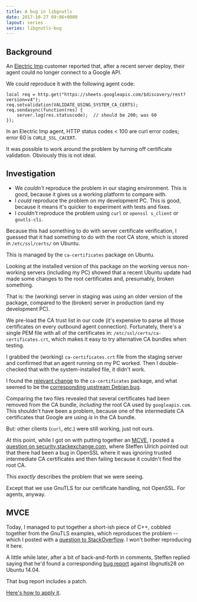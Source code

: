 ```yaml
---
title: A bug in libgnutls
date: 2017-10-27 09:06+0000
layout: series
series: libgnutls-bug
---
```


## Background

An [Electric Imp](https://electricimp.com/) customer reported that, after a recent server deploy, their agent could no longer connect to a Google API.

We could reproduce it with the following agent code:

    local req = http.get("https://sheets.googleapis.com/$discovery/rest?version=v4");
    req.setvalidation(VALIDATE_USING_SYSTEM_CA_CERTS);
    req.sendasync(function(res) {
        server.log(res.statuscode);  // should be 200; was 60
    });

In an Electric Imp agent, HTTP status codes < 100 are curl error codes; error 60 is `CURLE_SSL_CACERT`.

It was possible to work around the problem by turning off certificate validation. Obviously this is not ideal.

## Investigation

- We _couldn't_ reproduce the problem in our staging environment. This is good, because it gives us a working platform to compare with.
- I _could_ reproduce the problem on my development PC. This is good, because it means it's quicker to experiment with tests and fixes.
- I _couldn't_ reproduce the problem using `curl` or `openssl s_client` or `gnutls-cli`.

Because this had something to do with server certificate verification, I guessed that it had something to do with the root CA store, which is stored in `/etc/ssl/certs/` on Ubuntu.

This is managed by the `ca-certificates` package on Ubuntu.

Looking at the installed version of this package on the working versus non-working servers (including my PC) showed that a recent Ubuntu update had made some changes to the root certificates and, presumably, broken something.

That is: the (working) server in staging was using an older version of the package, compared to the (broken) server in production (and my development PC).

We pre-load the CA trust list in our code (it's expensive to parse all those certificates on every outbound agent connection). Fortunately, there's a single PEM file with all of the certificates in: `/etc/ssl/certs/ca-certificates.crt`, which makes it easy to try alternative CA bundles when testing.

I grabbed the (working) `ca-certificates.crt` file from the staging server and confirmed that an agent running on my PC worked. Then I double-checked that with the system-installed file, it didn't work.

I found the [relevant change](https://launchpad.net/ubuntu/+source/ca-certificates/20170717~14.04.1) to the `ca-certificates` package, and what seemed to be the [corresponding upstream Debian bug](https://bugs.debian.org/cgi-bin/bugreport.cgi?bug=858064).

Comparing the two files revealed that several certificates had been removed from the CA bundle, *including* the root CA used by `googleapis.com`. This shouldn't have been a problem, because one of the intermediate CA certificates that Google are using _is_ in the CA bundle.

But: other clients (`curl`, etc.) were still working, just not ours.

At this point, while I got on with putting together an [MCVE](https://stackoverflow.com/help/mcve), I posted a [question on security.stackexchange.com](https://security.stackexchange.com/questions/171983/server-certificate-terminates-in-removed-ca-certificate-still-works), where Steffen Ulrich pointed out that there had been a bug in OpenSSL where it was ignoring trusted intermediate CA certificates and then failing because it couldn't find the root CA.

This _exactly_ describes the problem that we were seeing.

Except that we use GnuTLS for our certificate handling, not OpenSSL. For agents, anyway.

## MVCE

Today, I managed to put together a short-ish piece of C++, cobbled together from the GnuTLS examples, which reproduces the problem -- which I posted with a [question to StackOverflow](https://stackoverflow.com/questions/46935436/gnutls-doesnt-correctly-verify-certs-for-googleapis-com). I won't bother reproducing it here.

A little while later, after a bit of back-and-forth in comments, Steffen replied saying that he'd found a corresponding [bug report](https://bugs.launchpad.net/ubuntu/+source/gnutls28/+bug/1722411) against libgnutls28 on Ubuntu 14.04.

That bug report includes a patch.

[Here's how to apply it](http://blog.differentpla.net/blog/2017/10/27/libgnutls-patch).
